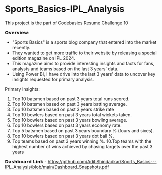 # Sports_Basics-IPL_Analysis
This project is the part of Codebasics Resume Challenge 10

𝗢𝘃𝗲𝗿𝘃𝗶𝗲𝘄:
- "Sports Basics" is a sports blog company that entered into the market recently. 
- They wanted to get more traffic to their website by releasing a special edition magazine on IPL 2024. 
- This magazine aims to provide interesting insights and facts for fans, analysts and teams based on the last 3 years' data.
- Using Power BI, I have drive into the last 3 years' data to uncover key insights requested for primary analysis.

 Primary Insights:
 1. Top 10 batsmen based on past 3 years total runs scored.
 2. Top 10 batsmen based on past 3 years batting average. 
 3. Top 10 batsmen based on past 3 years strike rate 
 4. Top 10 bowlers based on past 3 years total wickets taken.
 5. Top 10 bowlers based on past 3 years bowling average. 
 6. Top 10 bowlers based on past 3 years economy rate. 
 7. Top 5 batsmen based on past 3 years boundary % (fours and sixes).
 8. Top 10 bowlers based on past 3 years dot ball %.
 9. Top teams based on past 3 years winning %.
 10.Top teams with the highest number of wins achieved by chasing targets over
 the past 3 years
    

𝗗𝗮𝘀𝗵𝗯𝗼𝗮𝗿𝗱 𝗟𝗶𝗻𝗸 - https://github.com/AditiShindadkar/Sports_Basics---IPL_Analysis/blob/main/Dashboard_Snapshots.pdf
                 
                 



